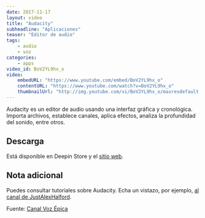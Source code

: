 ```yaml
---
date: 2017-11-17
layout: video
title: "Audacity"
subheadline: "Aplicaciones"
teaser: "Editor de audio"
tags:
    - audio
    - voz
categories:
    - apps
video_id: BoV2YL9hx_o
video:
    embedURL: "https://www.youtube.com/embed/BoV2YL9hx_o"
    contentURL: "https://www.youtube.com/watch?v=BoV2YL9hx_o"
    thumbnailUrl: "http://img.youtube.com/vi/BoV2YL9hx_o/maxresdefault.jpg"
---
```

<!--more-->

Audacity es un editor de audio usando una interfaz gráfica y cronológica. Importa archivos, establece canales, aplica efectos, analiza la profundidad del sonido, entre otros.

## Descarga

Está disponible en Deepin Store y el [sitio web](http://www.audacityteam.org/).

## Nota adicional

Puedes consultar tutoriales sobre Audacity. Echa un vistazo, por ejemplo, [al canal de JustAlexHalford](https://www.youtube.com/watch?v=eT88PreScG8&list=PL8765IzZomZ6NguIrpor-6l_lLTirrny_).

Fuente: [Canal Voz Épica
](https://www.youtube.com/channel/UCRBHiacaQb5S70pljtJYB2g)
